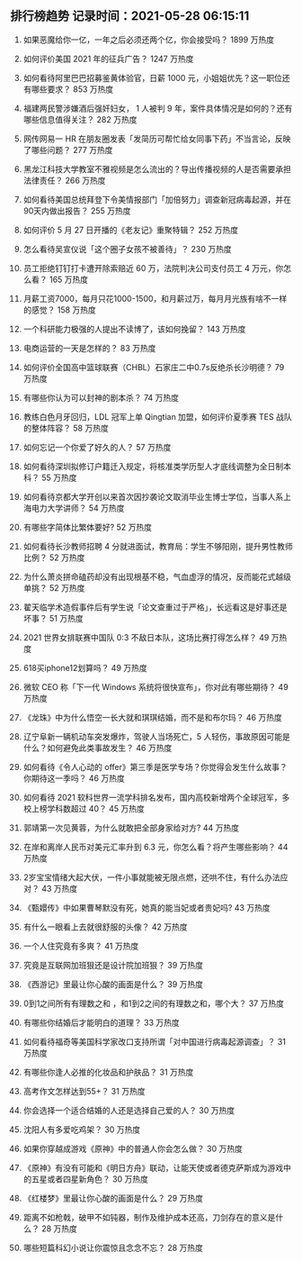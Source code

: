 
## 排行榜趋势 记录时间：2021-05-28 06:15:11
  
  1. 如果恶魔给你一亿，一年之后必须还两个亿，你会接受吗？ 1899 万热度
    
  2. 如何评价美国 2021 年的征兵广告？ 1247 万热度
    
  3. 如何看待阿里巴巴招募鉴黄体验官，日薪 1000 元，小姐姐优先？这一职位还有哪些要求？ 853 万热度
    
  4. 福建两民警涉嫌酒后强奸妇女， 1 人被判 9 年，案件具体情况是如何的？还有哪些信息值得关注？ 282 万热度
    
  5. 网传网易一 HR 在朋友圈发表「发简历可帮忙给女同事下药」不当言论，反映了哪些问题？ 277 万热度
    
  6. 黑龙江科技大学教室不雅视频是怎么流出的？导出传播视频的人是否需要承担法律责任？ 266 万热度
    
  7. 如何看待美国总统拜登下令美情报部门「加倍努力」调查新冠病毒起源，并在90天内做出报告？ 255 万热度
    
  8. 如何评价 5 月 27 日开播的《老友记》重聚特辑？ 252 万热度
    
  9. 怎么看待吴宣仪说「这个圈子女孩不被善待」？ 230 万热度
    
  10. 员工拒绝钉钉打卡遭开除索赔近 60 万，法院判决公司支付员工 4 万元，你怎么看？ 165 万热度
    
  11. 月薪工资7000，每月只花1000-1500，和月薪过万，每月月光族有啥不一样的感觉？ 158 万热度
    
  12. 一个科研能力极强的人提出不读博了，该如何挽留？ 143 万热度
    
  13. 电商运营的一天是怎样的？ 83 万热度
    
  14. 如何评价全国高中篮球联赛（CHBL）石家庄二中0.7s反绝杀长沙明德？ 79 万热度
    
  15. 有哪些你认为可以封神的剧本杀？ 74 万热度
    
  16. 教练白色月牙回归，LDL 冠军上单 Qingtian 加盟，如何评价夏季赛 TES 战队的整体阵容？ 58 万热度
    
  17. 如何忘记一个你爱了好久的人？ 57 万热度
    
  18. 如何看待深圳拟修订户籍迁入规定，将核准类学历型人才底线调整为全日制本科？ 55 万热度
    
  19. 如何看待京都大学开创以来首次因抄袭论文取消毕业生博士学位，当事人系上海电力大学讲师？ 54 万热度
    
  20. 有哪些字简体比繁体要好? 52 万热度
    
  21. 如何看待长沙教师招聘 4 分就进面试，教育局：学生不够阳刚，提升男性教师比例？ 52 万热度
    
  22. 为什么萧炎拼命磕药却没有出现根基不稳，气血虚浮的情况，反而能花式越级单挑？ 52 万热度
    
  23. 翟天临学术造假事件后有学生说「论文查重过于严格」，长远看这是好事还是坏事？ 51 万热度
    
  24. 2021 世界女排联赛中国队 0:3 不敌日本队，这场比赛打得怎么样？ 49 万热度
    
  25. 618买iphone12划算吗？ 49 万热度
    
  26. 微软 CEO 称「下一代 Windows 系统将很快宣布」，你对此有哪些期待？ 49 万热度
    
  27. 《龙珠》中为什么悟空一长大就和琪琪结婚，而不是和布尔玛？ 46 万热度
    
  28. 辽宁阜新一辆机动车突发爆炸，驾驶人当场死亡，5 人轻伤，事故原因可能是什么？如何避免此类事故发生？ 46 万热度
    
  29. 如何看待《令人心动的 offer》第三季是医学专场？你觉得会发生什么故事？你期待这一季吗？ 46 万热度
    
  30. 如何看待 2021 软科世界一流学科排名发布，国内高校新增两个全球冠军，多校上榜学科数超过 40？ 45 万热度
    
  31. 郭靖第一次见黄蓉，为什么就敢把全部身家给对方? 44 万热度
    
  32. 在岸和离岸人民币对美元汇率升到 6.3 元，你怎么看？将产生哪些影响？ 44 万热度
    
  33. 2岁宝宝情绪大起大伏，一件小事就能被无限点燃，还哄不住，有什么办法应对？ 43 万热度
    
  34. 《甄嬛传》中如果曹琴默没有死，她真的能当妃或者贵妃吗? 43 万热度
    
  35. 有什么一眼看上去就很舒服的头像？ 42 万热度
    
  36. 一个人住究竟有多爽？ 41 万热度
    
  37. 究竟是互联网加班狠还是设计院加班狠？ 39 万热度
    
  38. 《西游记》里最让你心酸的画面是什么？ 39 万热度
    
  39. 0到1之间所有有理数之和 ，和1到2之间的有理数之和，哪个大？ 37 万热度
    
  40. 有哪些你结婚后才能明白的道理？ 33 万热度
    
  41. 如何看待福奇等美国科学家改口支持所谓「对中国进行病毒起源调查」？ 31 万热度
    
  42. 有哪些你逢人必推的化妆品和护肤品？ 31 万热度
    
  43. 高考作文怎样达到55+？ 31 万热度
    
  44. 你会选择一个适合结婚的人还是选择自己爱的人？ 30 万热度
    
  45. 沈阳人有多爱吃鸡架？ 30 万热度
    
  46. 如果你穿越成游戏《原神》中的普通人你会怎么做？ 30 万热度
    
  47. 《原神》有没有可能和《明日方舟》联动，让能天使或者德克萨斯成为游戏中的五星或者四星新角色？ 30 万热度
    
  48. 《红楼梦》里最让你心酸的画面是什么？ 29 万热度
    
  49. 距离不如枪戟，破甲不如钝器，制作及维护成本还高，刀剑存在的意义是什么？ 28 万热度
    
  50. 哪些短篇科幻小说让你震惊且念念不忘？ 28 万热度
    